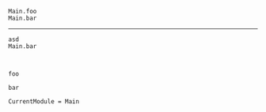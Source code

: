 ```@docs
Main.foo
Main.bar
```

---

```@docs
asd
Main.bar
```

```@index
```

```@contents
```

```@raw html
foo
```
```@raw latex
bar
```

```@meta
CurrentModule = Main
```
